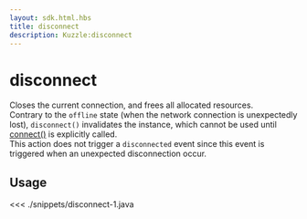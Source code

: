 ```yaml
---
layout: sdk.html.hbs
title: disconnect
description: Kuzzle:disconnect
---
```


# disconnect

Closes the current connection, and frees all allocated resources.  
Contrary to the `offline` state (when the network connection is unexpectedly lost), `disconnect()` invalidates the instance, which cannot be used until [connect()](/sdk/android/3/kuzzle/connect) is explicitly called.  
This action does not trigger a `disconnected` event since this event is triggered when an unexpected disconnection occur.

## Usage

<<< ./snippets/disconnect-1.java
